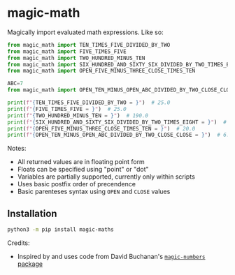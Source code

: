 # magic-math

Magically import evaluated math expressions. Like so:

```py
from magic_math import TEN_TIMES_FIVE_DIVIDED_BY_TWO
from magic_math import FIVE_TIMES_FIVE
from magic_math import TWO_HUNDRED_MINUS_TEN
from magic_math import SIX_HUNDRED_AND_SIXTY_SIX_DIVIDED_BY_TWO_TIMES_EIGHT
from magic_math import OPEN_FIVE_MINUS_THREE_CLOSE_TIMES_TEN

ABC=7
from magic_math import OPEN_TEN_MINUS_OPEN_ABC_DIVIDED_BY_TWO_CLOSE_CLOSE

print(f"{TEN_TIMES_FIVE_DIVIDED_BY_TWO = }")  # 25.0
print(f"{FIVE_TIMES_FIVE = }")  # 25.0
print(f"{TWO_HUNDRED_MINUS_TEN = }")  # 190.0
print(f"{SIX_HUNDRED_AND_SIXTY_SIX_DIVIDED_BY_TWO_TIMES_EIGHT = }")  # 2664.0
print(f"{OPEN_FIVE_MINUS_THREE_CLOSE_TIMES_TEN = }")  # 20.0
print(f"{OPEN_TEN_MINUS_OPEN_ABC_DIVIDED_BY_TWO_CLOSE_CLOSE = }")  # 6.5
```

Notes:

- All returned values are in floating point form
- Floats can be specified using "point" or "dot"
- Variables are partially supported, currently only within scripts
- Uses basic postfix order of precendence
- Basic parenteses syntax using `OPEN` and `CLOSE` values

## Installation

```sh
python3 -m pip install magic-maths
```

Credits:

- Inspired by and uses code from David Buchanan's [`magic-numbers` package](https://github.com/DavidBuchanan314/magic-numbers)